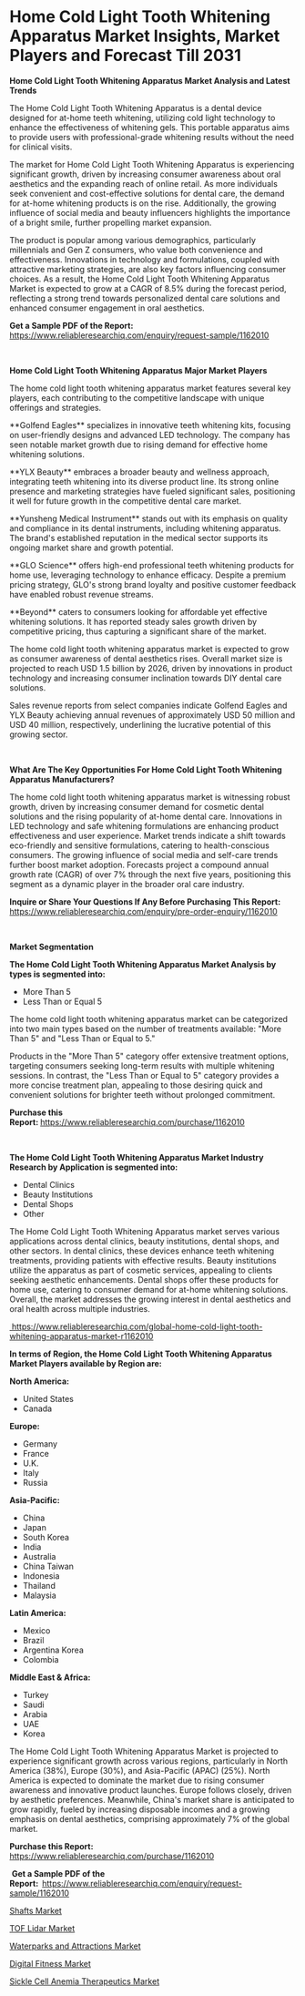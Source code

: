 <p><h1>Home Cold Light Tooth Whitening Apparatus Market Insights, Market Players and Forecast Till 2031</h1></p><p><strong>Home Cold Light Tooth Whitening Apparatus Market Analysis and Latest Trends</strong></p>
<p><p>The Home Cold Light Tooth Whitening Apparatus is a dental device designed for at-home teeth whitening, utilizing cold light technology to enhance the effectiveness of whitening gels. This portable apparatus aims to provide users with professional-grade whitening results without the need for clinical visits.</p><p>The market for Home Cold Light Tooth Whitening Apparatus is experiencing significant growth, driven by increasing consumer awareness about oral aesthetics and the expanding reach of online retail. As more individuals seek convenient and cost-effective solutions for dental care, the demand for at-home whitening products is on the rise. Additionally, the growing influence of social media and beauty influencers highlights the importance of a bright smile, further propelling market expansion.</p><p>The product is popular among various demographics, particularly millennials and Gen Z consumers, who value both convenience and effectiveness. Innovations in technology and formulations, coupled with attractive marketing strategies, are also key factors influencing consumer choices. As a result, the Home Cold Light Tooth Whitening Apparatus Market is expected to grow at a CAGR of 8.5% during the forecast period, reflecting a strong trend towards personalized dental care solutions and enhanced consumer engagement in oral aesthetics.</p></p>
<p><strong>Get a Sample PDF of the Report:&nbsp;</strong> <a href="https://www.reliableresearchiq.com/enquiry/request-sample/1162010?utm_campaign=1117&utm_medium=2&utm_source=Github&utm_content=ia&utm_term=29092024&utm_id=home-cold-light-tooth-whitening-apparatus">https://www.reliableresearchiq.com/enquiry/request-sample/1162010</a></p>
<p>&nbsp;</p>
<p><strong>Home Cold Light Tooth Whitening Apparatus Major Market Players</strong></p>
<p><p>The home cold light tooth whitening apparatus market features several key players, each contributing to the competitive landscape with unique offerings and strategies.</p><p>**Golfend Eagles** specializes in innovative teeth whitening kits, focusing on user-friendly designs and advanced LED technology. The company has seen notable market growth due to rising demand for effective home whitening solutions. </p><p>**YLX Beauty** embraces a broader beauty and wellness approach, integrating teeth whitening into its diverse product line. Its strong online presence and marketing strategies have fueled significant sales, positioning it well for future growth in the competitive dental care market.</p><p>**Yunsheng Medical Instrument** stands out with its emphasis on quality and compliance in its dental instruments, including whitening apparatus. The brand's established reputation in the medical sector supports its ongoing market share and growth potential.</p><p>**GLO Science** offers high-end professional teeth whitening products for home use, leveraging technology to enhance efficacy. Despite a premium pricing strategy, GLO's strong brand loyalty and positive customer feedback have enabled robust revenue streams.</p><p>**Beyond** caters to consumers looking for affordable yet effective whitening solutions. It has reported steady sales growth driven by competitive pricing, thus capturing a significant share of the market.</p><p>The home cold light tooth whitening apparatus market is expected to grow as consumer awareness of dental aesthetics rises. Overall market size is projected to reach USD 1.5 billion by 2026, driven by innovations in product technology and increasing consumer inclination towards DIY dental care solutions.</p><p>Sales revenue reports from select companies indicate Golfend Eagles and YLX Beauty achieving annual revenues of approximately USD 50 million and USD 40 million, respectively, underlining the lucrative potential of this growing sector.</p></p>
<p>&nbsp;</p>
<p><strong>What Are The Key Opportunities For Home Cold Light Tooth Whitening Apparatus Manufacturers?</strong></p>
<p><p>The home cold light tooth whitening apparatus market is witnessing robust growth, driven by increasing consumer demand for cosmetic dental solutions and the rising popularity of at-home dental care. Innovations in LED technology and safe whitening formulations are enhancing product effectiveness and user experience. Market trends indicate a shift towards eco-friendly and sensitive formulations, catering to health-conscious consumers. The growing influence of social media and self-care trends further boost market adoption. Forecasts project a compound annual growth rate (CAGR) of over 7% through the next five years, positioning this segment as a dynamic player in the broader oral care industry.</p></p>
<p><strong>Inquire or Share Your Questions If Any Before Purchasing This Report:</strong> <a href="https://www.reliableresearchiq.com/enquiry/pre-order-enquiry/1162010?utm_campaign=1117&utm_medium=2&utm_source=Github&utm_content=ia&utm_term=29092024&utm_id=home-cold-light-tooth-whitening-apparatus">https://www.reliableresearchiq.com/enquiry/pre-order-enquiry/1162010</a></p>
<p>&nbsp;</p>
<p><strong>Market Segmentation</strong></p>
<p><strong>The Home Cold Light Tooth Whitening Apparatus Market Analysis by types is segmented into:</strong></p>
<p><ul><li>More Than 5</li><li>Less Than or Equal 5</li></ul></p>
<p><p>The home cold light tooth whitening apparatus market can be categorized into two main types based on the number of treatments available: "More Than 5" and "Less Than or Equal to 5." </p><p>Products in the "More Than 5" category offer extensive treatment options, targeting consumers seeking long-term results with multiple whitening sessions. In contrast, the "Less Than or Equal to 5" category provides a more concise treatment plan, appealing to those desiring quick and convenient solutions for brighter teeth without prolonged commitment.</p></p>
<p><strong>Purchase this Report:&nbsp;</strong><a href="https://www.reliableresearchiq.com/purchase/1162010?utm_campaign=1117&utm_medium=2&utm_source=Github&utm_content=ia&utm_term=29092024&utm_id=home-cold-light-tooth-whitening-apparatus">https://www.reliableresearchiq.com/purchase/1162010</a></p>
<p>&nbsp;</p>
<p><strong>The Home Cold Light Tooth Whitening Apparatus Market Industry Research by Application is segmented into:</strong></p>
<p><ul><li>Dental Clinics</li><li>Beauty Institutions</li><li>Dental Shops</li><li>Other</li></ul></p>
<p><p>The Home Cold Light Tooth Whitening Apparatus market serves various applications across dental clinics, beauty institutions, dental shops, and other sectors. In dental clinics, these devices enhance teeth whitening treatments, providing patients with effective results. Beauty institutions utilize the apparatus as part of cosmetic services, appealing to clients seeking aesthetic enhancements. Dental shops offer these products for home use, catering to consumer demand for at-home whitening solutions. Overall, the market addresses the growing interest in dental aesthetics and oral health across multiple industries.</p></p>
<p><a href="https://www.reliableresearchiq.com/global-home-cold-light-tooth-whitening-apparatus-market-r1162010?utm_campaign=1117&utm_medium=2&utm_source=Github&utm_content=ia&utm_term=29092024&utm_id=home-cold-light-tooth-whitening-apparatus">&nbsp;https://www.reliableresearchiq.com/global-home-cold-light-tooth-whitening-apparatus-market-r1162010</a></p>
<p><strong>In terms of Region, the Home Cold Light Tooth Whitening Apparatus Market Players available by Region are:</strong></p>
<p>
    <p> <strong> North America: </strong>
        <ul>
            <li>United States</li>
            <li>Canada</li>
        </ul>
        </p> 
    <p> <strong> Europe: </strong>
        <ul>
            <li>Germany</li>
            <li>France</li>
            <li>U.K.</li>
            <li>Italy</li>
            <li>Russia</li>
        </ul>
        </p> 
    <p> <strong> Asia-Pacific: </strong>
        <ul>
            <li>China</li>
            <li>Japan</li>
            <li>South Korea</li>
            <li>India</li>
            <li>Australia</li>
            <li>China Taiwan</li>
            <li>Indonesia</li>
            <li>Thailand</li>
            <li>Malaysia</li>
        </ul>
        </p> 
    <p> <strong> Latin America: </strong>
        <ul>
            <li>Mexico</li>
            <li>Brazil</li>
            <li>Argentina Korea</li>
            <li>Colombia</li>
        </ul>
        </p> 
    <p> <strong> Middle East & Africa: </strong>
        <ul>
            <li>Turkey</li>
            <li>Saudi</li>
            <li>Arabia</li>
            <li>UAE</li>
            <li>Korea</li>
        </ul>
    </p>
    </p>
<p><p>The Home Cold Light Tooth Whitening Apparatus Market is projected to experience significant growth across various regions, particularly in North America (38%), Europe (30%), and Asia-Pacific (APAC) (25%). North America is expected to dominate the market due to rising consumer awareness and innovative product launches. Europe follows closely, driven by aesthetic preferences. Meanwhile, China's market share is anticipated to grow rapidly, fueled by increasing disposable incomes and a growing emphasis on dental aesthetics, comprising approximately 7% of the global market.</p></p>
<p><strong>Purchase this Report: </strong><a href="https://www.reliableresearchiq.com/purchase/1162010?utm_campaign=1117&utm_medium=2&utm_source=Github&utm_content=ia&utm_term=29092024&utm_id=home-cold-light-tooth-whitening-apparatus">https://www.reliableresearchiq.com/purchase/1162010</a></p>
<p>&nbsp;<strong>Get a Sample PDF of the Report:&nbsp;&nbsp;</strong><a href="https://www.reliableresearchiq.com/enquiry/request-sample/1162010?utm_campaign=1117&utm_medium=2&utm_source=Github&utm_content=ia&utm_term=29092024&utm_id=home-cold-light-tooth-whitening-apparatus">https://www.reliableresearchiq.com/enquiry/request-sample/1162010</a></p>
<p><strong></strong></p>
<p><p><a href="https://www.linkedin.com/pulse/global-perspectives-shafts-market-trends-challenges-forecast-1bwwe?utm_campaign=1117&utm_medium=2&utm_source=Github&utm_content=ia&utm_term=29092024&utm_id=home-cold-light-tooth-whitening-apparatus">Shafts Market</a></p><p><a href="https://issuu.com/reportprime-2/docs/tof-lidar-market-size-2030.pptx_74982c610e212b?utm_campaign=1117&utm_medium=2&utm_source=Github&utm_content=ia&utm_term=29092024&utm_id=home-cold-light-tooth-whitening-apparatus">TOF Lidar Market</a></p><p><a href="https://github.com/SotoRodolfo12/Market-Research-Report-List-1/blob/main/waterparks-and-attractions-market.md?utm_campaign=1117&utm_medium=2&utm_source=Github&utm_content=ia&utm_term=29092024&utm_id=home-cold-light-tooth-whitening-apparatus">Waterparks and Attractions Market</a></p><p><a href="https://www.linkedin.com/pulse/digital-fitness-market-investigation-industry-evolution-ff5te?utm_campaign=1117&utm_medium=2&utm_source=Github&utm_content=ia&utm_term=29092024&utm_id=home-cold-light-tooth-whitening-apparatus">Digital Fitness Market</a></p><p><a href="https://github.com/NathanColeman327/Market-Research-Report-List-1/blob/main/sickle-cell-anemia-therapeutics-market.md?utm_campaign=1117&utm_medium=2&utm_source=Github&utm_content=ia&utm_term=29092024&utm_id=home-cold-light-tooth-whitening-apparatus">Sickle Cell Anemia Therapeutics Market</a></p></p>